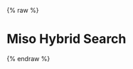 {% raw %}
<h1 class="hero-title">Miso Hybrid Search</h1>
<div id="miso-hybrid-search-combo" class="miso-hybrid-search-combo"></div>
<style>
.miso-hybrid-search-combo__search-results-filters {
  display: flex;
  justify-content: space-between;
  gap: 1rem;
}
.miso-hybrid-search-combo__search-results-filters__sort-header {
  font-size: 1.2rem;
  text-transform: capitalize;
}
.miso-hybrid-search-combo__search-results-filters__right,
.miso-hybrid-search-combo__search-results-filters__left {
  display: flex;
  flex-direction: column;
  justify-content: start;
  gap: 0.5rem;
}
.miso-hybrid-search-combo__search-results-filters__right {
  min-width: 8rem;
}
</style>
<script>
function insertSortElement(html) {
  return html.replace('<miso-facets></miso-facets>', `<div class="miso-hybrid-search-combo__search-results-filters__left"><miso-facets></miso-facets></div><div class="miso-hybrid-search-combo__search-results-filters__right"><div class="miso-hybrid-search-combo__search-results-filters__sort-header">Sort</div><miso-sort></miso-sort></div>`);
}
const misocmd = window.misocmd || (window.misocmd = []);
misocmd.push(async () => {
  // setup client
  const MisoClient = window.MisoClient;
  const client = new MisoClient(window.DEFAULT_ASK_API_KEY);
  const workflow = client.ui.hybridSearch;
  workflow.useApi({
    facets: ['categories'],
  });
  workflow.useFilters({
    sort: {
      options: [
        { field: 'relevance', text: 'Relevance', default: true },
        { field: 'published_at', text: 'Date' },
      ],
    },
  });
  workflow.autocomplete.enable();
  // render DOM and get elements
  await client.ui.ready;
  const { templates, wireAnswerBox } = MisoClient.ui.defaults.hybridSearch;
  const rootElement = document.querySelector('#miso-hybrid-search-combo');
  rootElement.innerHTML = insertSortElement(templates.root());
  wireAnswerBox(client, rootElement);
  // start query if specified in URL
  workflow.autoQuery();
});
</script>
{% endraw %}
